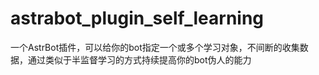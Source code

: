 # astrabot_plugin_self_learning
一个AstrBot插件，可以给你的bot指定一个或多个学习对象，不间断的收集数据，通过类似于半监督学习的方式持续提高你的bot伪人的能力
